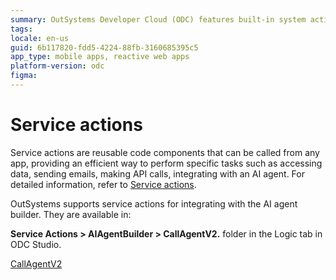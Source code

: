 ```yaml
---
summary: OutSystems Developer Cloud (ODC) features built-in system actions accessible through the Logic tab for both client and server actions.
tags:
locale: en-us
guid: 6b117820-fdd5-4224-88fb-3160685395c5
app_type: mobile apps, reactive web apps
platform-version: odc
figma:
---
```


# Service actions

Service actions are reusable code components that can be called from any app, providing an efficient way to perform specific tasks such as accessing data, sending emails, making API calls, integrating with an AI agent. For detailed information, refer to [Service actions](../../app-architecture/service-actions.md).

OutSystems supports service actions for integrating with the AI agent builder. They are available in:

**Service Actions > AIAgentBuilder > CallAgentV2.** folder in the Logic tab in ODC Studio.

[CallAgentV2](call-agent-function-calling.md)
